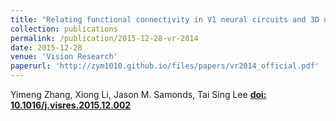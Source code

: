 ```yaml
---
title: "Relating functional connectivity in V1 neural circuits and 3D natural scenes using Boltzmann machines"
collection: publications
permalink: /publication/2015-12-28-vr-2014
date: 2015-12-28
venue: 'Vision Research'
paperurl: 'http://zym1010.github.io/files/papers/vr2014_official.pdf'
---
```


Yimeng Zhang, Xiong Li, Jason M. Samonds, Tai Sing Lee [**doi: 10.1016/j.visres.2015.12.002**](https://doi.org/10.1016/j.visres.2015.12.002)
